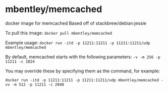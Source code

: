 mbentley/memcached
==================

docker image for memcached
Based off of stackbrew/debian:jessie

To pull this image:
`docker pull mbentley/memcached`

Example usage:
`docker run -itd -p 11211:11211 -p 11211:11211/udp mbentley/memcached`

By default, memcached starts with the following parameters: `-v -m 256 -p 11211 -c 1024`


You may override these by specifying them as the command, for example:

`docker run -itd -p 11211:11211 -p 11211:11211/udp mbentley/memcached -vv -m 512 -p 11211 -c 2048`
